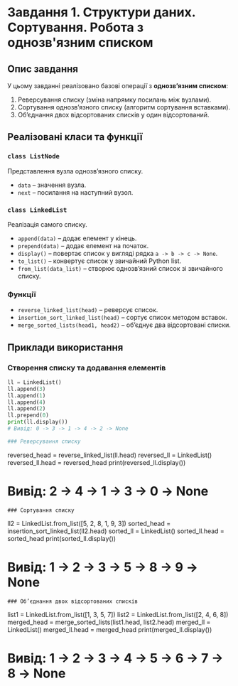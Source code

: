 # Завдання 1. Структури даних. Сортування. Робота з однозв'язним списком

## Опис завдання
У цьому завданні реалізовано базові операції з **однозв’язним списком**:
1. Реверсування списку (зміна напрямку посилань між вузлами).
2. Сортування однозв’язного списку (алгоритм сортування вставками).
3. Об’єднання двох відсортованих списків у один відсортований.

## Реалізовані класи та функції

### `class ListNode`
Представлення вузла однозв’язного списку.
- `data` – значення вузла.
- `next` – посилання на наступний вузол.

### `class LinkedList`
Реалізація самого списку.
- `append(data)` – додає елемент у кінець.
- `prepend(data)` – додає елемент на початок.
- `display()` – повертає список у вигляді рядка `a -> b -> c -> None`.
- `to_list()` – конвертує список у звичайний Python list.
- `from_list(data_list)` – створює однозв’язний список зі звичайного списку.

### Функції
- `reverse_linked_list(head)` – реверсує список.
- `insertion_sort_linked_list(head)` – сортує список методом вставок.
- `merge_sorted_lists(head1, head2)` – об’єднує два відсортовані списки.

## Приклади використання

### Створення списку та додавання елементів
```python
ll = LinkedList()
ll.append(3)
ll.append(1)
ll.append(4)
ll.append(2)
ll.prepend(0)
print(ll.display())
# Вивід: 0 -> 3 -> 1 -> 4 -> 2 -> None

### Реверсування списку
```
reversed_head = reverse_linked_list(ll.head)
reversed_ll = LinkedList()
reversed_ll.head = reversed_head
print(reversed_ll.display())
# Вивід: 2 -> 4 -> 1 -> 3 -> 0 -> None
```
### Сортування списку
```
ll2 = LinkedList.from_list([5, 2, 8, 1, 9, 3])
sorted_head = insertion_sort_linked_list(ll2.head)
sorted_ll = LinkedList()
sorted_ll.head = sorted_head
print(sorted_ll.display())
# Вивід: 1 -> 2 -> 3 -> 5 -> 8 -> 9 -> None
```
### Об’єднання двох відсортованих списків
```
list1 = LinkedList.from_list([1, 3, 5, 7])
list2 = LinkedList.from_list([2, 4, 6, 8])
merged_head = merge_sorted_lists(list1.head, list2.head)
merged_ll = LinkedList()
merged_ll.head = merged_head
print(merged_ll.display())
# Вивід: 1 -> 2 -> 3 -> 4 -> 5 -> 6 -> 7 -> 8 -> None
``````



